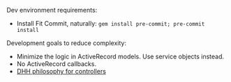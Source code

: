 Dev environment requirements:
- Install Fit Commit, naturally: `gem install pre-commit; pre-commit install`

Development goals to reduce complexity:
- Minimize the logic in ActiveRecord models. Use service objects instead.
- No ActiveRecord callbacks.
- [DHH philosophy for controllers](http://jeromedalbert.com/how-dhh-organizes-his-rails-controllers/)
